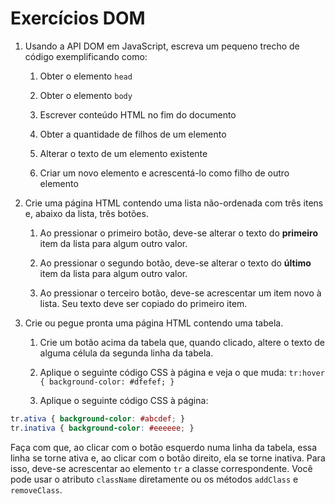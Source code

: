 # Exercícios DOM

1. Usando a API DOM em JavaScript, escreva um pequeno trecho de código exemplificando como:
   1. Obter o elemento ```head```

   1. Obter o elemento ```body```

   1. Escrever conteúdo HTML no fim do documento

   1. Obter a quantidade de filhos de um elemento

   1. Alterar o texto de um elemento existente

   1. Criar um novo elemento e acrescentá-lo como filho de outro elemento

1. Crie uma página HTML contendo uma lista não-ordenada com três itens e, abaixo da lista, três botões.
   1. Ao pressionar o primeiro botão, deve-se alterar o texto do __primeiro__ item da lista para algum outro valor.

   1. Ao pressionar o segundo botão, deve-se alterar o texto do __último__ item da lista para algum outro valor.

   1. Ao pressionar o terceiro botão, deve-se acrescentar um item novo à lista. Seu texto deve ser copiado do primeiro item.

1. Crie ou pegue pronta uma página HTML contendo uma tabela.
   1. Crie um botão acima da tabela que, quando clicado, altere o texto de alguma célula da segunda linha da tabela.

   1. Aplique o seguinte código CSS à página e veja o que muda: ```tr:hover { background-color: #dfefef; }```

   1. Aplique o seguinte código CSS à página:
  ```css
  tr.ativa { background-color: #abcdef; }
  tr.inativa { background-color: #eeeeee; }
  ```
  Faça com que, ao clicar com o botão esquerdo numa linha da tabela, essa linha se torne ativa e, ao clicar com o botão direito, ela se torne inativa. Para isso, deve-se acrescentar ao elemento ```tr``` a classe correspondente. Você pode usar o atributo ```className``` diretamente ou os métodos ```addClass``` e ```removeClass```.
